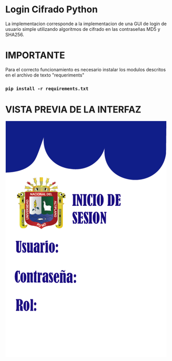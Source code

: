 # Login Cifrado Python
La implementacion corresponde a la implementacion de una GUI de login de usuario simple utilizando algoritmos de cifrado en las contraseñas MD5 y SHA256.

# IMPORTANTE
Para el correcto funcionamiento es necesario instalar los modulos descritos en el archivo de texto "requeriments"

### `pip install -r requirements.txt`

# VISTA PREVIA DE LA INTERFAZ
![Interfaz](https://github.com/ratatouille99/Login_Cifrado_Python/blob/master/imagenes/2.png)

